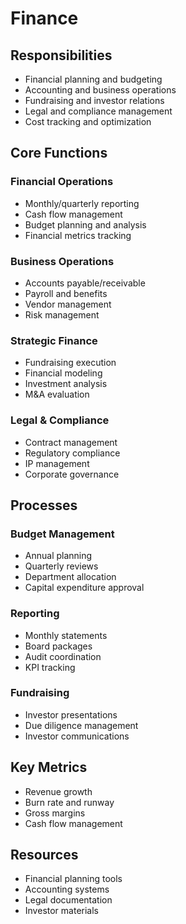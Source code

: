 # Finance

## Responsibilities

- Financial planning and budgeting
- Accounting and business operations
- Fundraising and investor relations
- Legal and compliance management
- Cost tracking and optimization

## Core Functions

### Financial Operations

- Monthly/quarterly reporting
- Cash flow management
- Budget planning and analysis
- Financial metrics tracking

### Business Operations

- Accounts payable/receivable
- Payroll and benefits
- Vendor management
- Risk management

### Strategic Finance

- Fundraising execution
- Financial modeling
- Investment analysis
- M&A evaluation

### Legal & Compliance

- Contract management
- Regulatory compliance
- IP management
- Corporate governance

## Processes

### Budget Management

- Annual planning
- Quarterly reviews
- Department allocation
- Capital expenditure approval

### Reporting

- Monthly statements
- Board packages
- Audit coordination
- KPI tracking

### Fundraising

- Investor presentations
- Due diligence management
- Investor communications

## Key Metrics

- Revenue growth
- Burn rate and runway
- Gross margins
- Cash flow management

## Resources

- Financial planning tools
- Accounting systems
- Legal documentation
- Investor materials
